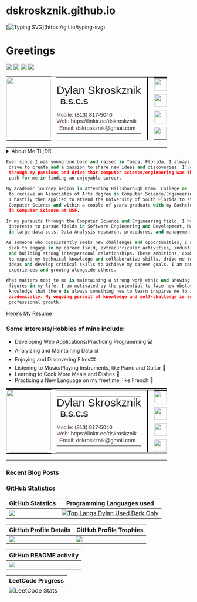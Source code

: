 # dskroskznik.github.io
<!---
dskroskznik/dskroskznik is a ✨ special ✨ repository because its `README.md` (this file) appears on your GitHub profile.
You can click the Preview link to take a look at your changes.
--->
[![Typing SVG](https://readme-typing-svg.demolab.com?font=Fira+Code&weight=500&size=25&duration=4000&pause=5000&color=02D9F7&repeat=true&random=false&width=435&lines=Welcome+To+My+GitHub+Page!)](https://git.io/typing-svg)
# Greetings
<img src="https://komarev.com/ghpvc/?username=dskroskznik&color=blue&abbreviated=true&label=PROFILE+VIEWS"/> <img src="https://visitor-badge.laobi.icu/badge?page_id=dskroskznik.dskroskznik"/> 
<img src="https://img.shields.io/github/followers/dskroskznik?logo=github"/> <img src="https://img.shields.io/github/stars/dskroskznik"/>


<!-- Business Card --->
  <html xmlns="http://www.w3.org/1999/xhtml">
    <head>
        <meta http-equiv="Content-Type" content="text/html;charset=utf-8">
    </head>
    <body>
        <table id="zs-output-sig" border="0" cellpadding="0" cellspacing="0"
            style="font-family:Arial,Helvetica,sans-serif;line-height:0px;font-size:1px;padding:0px!important;border-spacing:0px;margin:0px;border-collapse:collapse; width:550px;">
            <tbody><tr></tr>
                <tr><td style="padding:0px!important;">
                        <table id="inner-table" border="0" cellpadding="0" cellspacing="0"
                            style="font-family:Arial,Helvetica,sans-serif;line-height:0px;font-size:1px;padding:0px!important;border-spacing:0px;margin:0px;border-collapse:collapse;">
                            <tbody><tr><td width="121" style="padding-right: 14px;">
                                        <table border="0" cellpadding="0" cellspacing="0"
                                            style="font-family:Arial,Helvetica,sans-serif;line-height:0px;font-size:1px;padding:0px!important;border-spacing:0px;margin:0px;border-collapse:collapse;">
                                            <tbody><tr><td style="border-collapse: collapse; line-height: 0px; padding-right: 1px;">
                                                        <p style="margin: 0.04px;">
                                                            <img height="173" width="121" alt="image" border="0"
                                                                src="https://img2.gimm.io/51a7a667-d6c4-44b2-a3b6-500ab3d1c52f/-/crop/271x386/85,32/-/preview/-/resize/242x346/image.png"
                                                                style="border-radius:10px; ms-border-radius:10px; webkit-border-radius:10px; o-border-radius:10px; khtml-border-radius:10px; moz-border-radius:10px;">
                                                        </p>
                                                    </td></tr></tbody>
                                        </table>
                                    </td>
                                    <td style="padding:0px!important;">
                                        <table border="0" cellpadding="0" cellspacing="0"
                                            style="font-family:Arial,Helvetica,sans-serif;line-height:0px;font-size:1px;padding:0px!important;border-spacing:0px;margin:0px;border-collapse:collapse;">
                                            <tbody><tr><td style="padding-right: 16px;">
                                                        <table border="0" cellpadding="0" cellspacing="0"
                                                            style="font-family:Arial,Helvetica,sans-serif;line-height:0px;font-size:1px;padding:0px!important;border-spacing:0px;margin:0px;border-collapse:collapse;">
                                                            <tbody><tr><td style="border-collapse:collapse;font-family:Calibri,Helvetica,sans-serif;font-size:30px;font-style:normal;line-height:32px;font-weight:400;padding:0px!important;">
                                                                        <p style="margin: 0.04px;"><span style="font-family:Calibri,Helvetica,sans-serif;font-size:30px;font-style:normal;line-height:32px;font-weight:400;color:#282828;display:inline;">Dylan Skroskznik</span>
                                                                        </p></td></tr>
                                                                <tr><td style="border-collapse: collapse; font-family: Calibri, Helvetica, sans-serif; font-size: 21px; font-style: normal; line-height: 23px; font-weight: 700; padding-bottom: 16px;">
                                                                        <p style="margin: 0.04px;"><span style="font-family:Calibri,Helvetica,sans-serif;font-size:21px;font-style:normal;line-height:23px;font-weight:700;color:#282828;display:inline;">B.S.C.S</span>
                                                                        </p></td></tr>
                                                                <tr><td style="border-collapse:collapse;font-family:Calibri,Helvetica,sans-serif;font-size:15px;font-style:normal;line-height:17px;font-weight:400;padding:0px!important;">
                                                                        <p style="margin: 0.04px;"><span style="font-family:Calibri,Helvetica,sans-serif;font-size:14px;font-style:normal;line-height:16px;font-weight:400;color:#5e4036;display:inline;">Mobile:</span><span style="font-family:Calibri,Helvetica,sans-serif;font-size:15px;font-style:normal;line-height:17px;font-weight:400;color:#282828;display:inline;"> (813) 817-5040</span>
                                                                        </p></td></tr>
                                                                <tr><td style="border-collapse:collapse;font-family:Calibri,Helvetica,sans-serif;font-size:15px;font-style:normal;line-height:17px;font-weight:400;padding:0px!important;">
                                                                        <p style="margin: 0.04px;"><span style="font-family:Calibri,Helvetica,sans-serif;font-size:15px;font-style:normal;line-height:17px;font-weight:400;color:#5e4036;display:inline;">Web:</span><span style="font-family:Calibri,Helvetica,sans-serif;font-size:15px;font-style:normal;line-height:17px;font-weight:400;color:#282828;display:inline;"> https://linktr.ee/dskroskznik</span>
                                                                        </p></td></tr>
                                                                <tr><td style="border-collapse: collapse; font-family: Calibri, Helvetica, sans-serif; font-size: 15px; font-style: normal; line-height: 17px; font-weight: 400; padding-bottom: 6px;">
                                                                        <p style="margin: 0.04px;"><span style="font-family:Calibri,Helvetica,sans-serif;font-size:15px;font-style:normal;line-height:17px;font-weight:400;color:#5e4036;display:inline;">Email:</span><span style="font-family:Calibri,Helvetica,sans-serif;font-size:15px;font-style:normal;line-height:17px;font-weight:400;color:#282828;display:inline;"> dskroskznik@gmail.com</span>
                                                                        </p></td></tr>
                                                            </tbody>
                                                        </table>
                                                    </td>
                                                    <td
                                                        style="border-collapse:collapse;background-color:#000001;width:3px;vertical-align:super;padding:0px!important;">
                                                    </td>
                                                    <td style="border-collapse:collapse;padding-right:16px;"></td>
                                                    <td style="padding:0px!important;">
                                                        <table border="0" cellpadding="0" cellspacing="0"
                                                            style="font-family:Arial,Helvetica,sans-serif;line-height:0px;font-size:1px;padding:0px!important;border-spacing:0px;margin:0px;border-collapse:collapse;">
                                                            <tbody>
                                                                <tr>
                                                                    <td style="padding-bottom: 10px;">
                                                                        <p style="margin: 0.04px;"><a
                                                                                style="font-size:0px;line-height:0px;"
                                                                                target="_blank" rel="nofollow"
                                                                                href="https://github.com/dskroskznik"><img
                                                                                    height="34" width="34" alt="github"
                                                                                    border="0"
                                                                                    src="https://img1.gimm.io/assets/social/96/171616/4/github.png"></a>
                                                                        </p>
                                                                    </td>
                                                                </tr>
                                                                <tr>
                                                                    <td style="padding-bottom: 10px;">
                                                                        <p style="margin: 0.04px;"><a
                                                                                style="font-size:0px;line-height:0px;"
                                                                                target="_blank" rel="nofollow"
                                                                                href="https://x.com/skroskznik_"><img
                                                                                    height="34" width="34" alt="twitter"
                                                                                    border="0"
                                                                                    src="https://img1.gimm.io/assets/social/96/000000/4/twitter.png"></a>
                                                                        </p>
                                                                    </td>
                                                                </tr>
                                                                <tr>
                                                                    <td style="padding-bottom: 10px;">
                                                                        <p style="margin: 0.04px;"><a
                                                                                style="font-size:0px;line-height:0px;"
                                                                                target="_blank" rel="nofollow"
                                                                                href="https://www.linkedin.com/in/dylan-skroskznik/"><img
                                                                                    height="34" width="34"
                                                                                    alt="linkedin" border="0"
                                                                                    src="https://img1.gimm.io/assets/social/96/000000/4/linkedin.png"></a>
                                                                        </p>
                                                                    </td>
                                                                </tr>
                                                                <tr>
                                                                    <td style="padding:0px!important;">
                                                                        <p style="margin: 0.04px;"><a
                                                                                style="font-size:0px;line-height:0px;"
                                                                                target="_blank" rel="nofollow"
                                                                                href="https://medium.com/@dskroskznik/about"><img
                                                                                    height="34" width="34" alt="medium"
                                                                                    border="0"
                                                                                    src="https://img1.gimm.io/assets/social/96/native/4/medium.png"></a>
                                                                        </p>
                                                                    </td>
                                                                </tr>
                                                            </tbody>
                                                        </table></td></tr></tbody>
                                        </table></td></tr></tbody>
                        </table></td></tr>
                <tr>
                    <td style="border-collapse:collapse;padding-bottom:16px;"><span></span></td>
                </tr>
                <tr>
                    <td style="border-collapse:collapse">
                    </td>
                </tr>
            </tbody>
        </table>
    </body>
  </html>
  

<details>
<summary> About Me TL;DR </summary>

- Driven to create and passionate about sharing new discoveries.
- Graduated with a Bachelors Degree in Computer Science @ Univ. of South Florida.
- CS Areas of Interest include Software Development, Machine Learning, Data Analysis & Data Management.
- Hobbies include programming, analyzing data, viewing sports, watching films, playing/listening to music, cooking.
- Currently pursuing interests in entry level/full-time positions in the Computer Science and Engineering fields. 
- [Here's My Resume](/Official_Resume_Dylan_S.pdf)

</details>

```py
Ever since I was young one born and raised in Tampa, Florida, I always had the 
 drive to create and a passion to share new ideas and discoveries. I've uncovered 
 through my passions and drive that computer science/engineering was the right 
 path for me in finding an enjoyable career.

My academic journey begins in attending Hillsborough Comm. College as I studied 
 to recieve an Associates of Arts degree in Computer Science/Engineering. 
 I hastily then applied to attend the University of South Florida to study 
 Computer Science and within a couple of years graduate with my Bachelor's Degree 
 in Computer Science at USF. 

In my pursuits through the Computer Science and Engineering field, I have 
 interests to pursue fields in Software Engineering and Development, Machine Learning 
 in large data sets, Data Analysis research, procedures, and management of data and software.

As someone who consistently seeks new challenges and opportunities, I actively 
 seek to engage in my career field, extracurricular activities, industry/social news, 
 and building strong interpersonal relationships. These ambitions, combined with my desire 
 to expand my technical knowledge and collaborative skills, drive me to pursue innovative 
 ideas and develop critical skills to achieve my career goals. I am committed to creating new learning    
 experiences and growing alongside others.

What matters most to me is maintaining a strong work ethic and showing respect for myself, my peers, and the key
 figures in my life. I am motivated by the potential to face new obstacles and uncover hidden potential. The
 knowledge that there is always something new to learn inspires me to improve and refine the skills I've gained
 academically. My ongoing pursuit of knowledge and self-challenge is essential for personal and 
 professional growth.

```
[Here's My Resume](/Official_Resume_Dylan_S.pdf)

### Some Interests/Hobbies of mine include:
 - Developing Web Applications/Practicing Programming 💻 
 - Analyizing and Maintaining Data 📊 
 - Enjoying and Discovering Films🎞
 - Listening to Music/Playing Instruments, like Piano and Guitar 🎹 
 - Learning to Cook More Meals and Dishes 🥘
 - Practicing a New Language on my freetime, like French 🥖

<!-- Business Card --->
  <html xmlns="http://www.w3.org/1999/xhtml">
    <head>
        <meta http-equiv="Content-Type" content="text/html;charset=utf-8">
    </head>
    <body>
        <table id="zs-output-sig" border="0" cellpadding="0" cellspacing="0"
            style="font-family:Arial,Helvetica,sans-serif;line-height:0px;font-size:1px;padding:0px!important;border-spacing:0px;margin:0px;border-collapse:collapse; width:550px;">
            <tbody><tr></tr>
                <tr><td style="padding:0px!important;">
                        <table id="inner-table" border="0" cellpadding="0" cellspacing="0"
                            style="font-family:Arial,Helvetica,sans-serif;line-height:0px;font-size:1px;padding:0px!important;border-spacing:0px;margin:0px;border-collapse:collapse;">
                            <tbody><tr><td width="121" style="padding-right: 14px;">
                                        <table border="0" cellpadding="0" cellspacing="0"
                                            style="font-family:Arial,Helvetica,sans-serif;line-height:0px;font-size:1px;padding:0px!important;border-spacing:0px;margin:0px;border-collapse:collapse;">
                                            <tbody><tr><td style="border-collapse: collapse; line-height: 0px; padding-right: 1px;">
                                                        <p style="margin: 0.04px;">
                                                            <img height="173" width="121" alt="image" border="0"
                                                                src="https://img2.gimm.io/51a7a667-d6c4-44b2-a3b6-500ab3d1c52f/-/crop/271x386/85,32/-/preview/-/resize/242x346/image.png"
                                                                style="border-radius:10px; ms-border-radius:10px; webkit-border-radius:10px; o-border-radius:10px; khtml-border-radius:10px; moz-border-radius:10px;">
                                                        </p>
                                                    </td></tr></tbody>
                                        </table>
                                    </td>
                                    <td style="padding:0px!important;">
                                        <table border="0" cellpadding="0" cellspacing="0"
                                            style="font-family:Arial,Helvetica,sans-serif;line-height:0px;font-size:1px;padding:0px!important;border-spacing:0px;margin:0px;border-collapse:collapse;">
                                            <tbody><tr><td style="padding-right: 16px;">
                                                        <table border="0" cellpadding="0" cellspacing="0"
                                                            style="font-family:Arial,Helvetica,sans-serif;line-height:0px;font-size:1px;padding:0px!important;border-spacing:0px;margin:0px;border-collapse:collapse;">
                                                            <tbody><tr><td style="border-collapse:collapse;font-family:Calibri,Helvetica,sans-serif;font-size:30px;font-style:normal;line-height:32px;font-weight:400;padding:0px!important;">
                                                                        <p style="margin: 0.04px;"><span style="font-family:Calibri,Helvetica,sans-serif;font-size:30px;font-style:normal;line-height:32px;font-weight:400;color:#282828;display:inline;">Dylan Skroskznik</span>
                                                                        </p></td></tr>
                                                                <tr><td style="border-collapse: collapse; font-family: Calibri, Helvetica, sans-serif; font-size: 21px; font-style: normal; line-height: 23px; font-weight: 700; padding-bottom: 16px;">
                                                                        <p style="margin: 0.04px;"><span style="font-family:Calibri,Helvetica,sans-serif;font-size:21px;font-style:normal;line-height:23px;font-weight:700;color:#282828;display:inline;">B.S.C.S</span>
                                                                        </p></td></tr>
                                                                <tr><td style="border-collapse:collapse;font-family:Calibri,Helvetica,sans-serif;font-size:15px;font-style:normal;line-height:17px;font-weight:400;padding:0px!important;">
                                                                        <p style="margin: 0.04px;"><span style="font-family:Calibri,Helvetica,sans-serif;font-size:14px;font-style:normal;line-height:16px;font-weight:400;color:#5e4036;display:inline;">Mobile:</span><span style="font-family:Calibri,Helvetica,sans-serif;font-size:15px;font-style:normal;line-height:17px;font-weight:400;color:#282828;display:inline;"> (813) 817-5040</span>
                                                                        </p></td></tr>
                                                                <tr><td style="border-collapse:collapse;font-family:Calibri,Helvetica,sans-serif;font-size:15px;font-style:normal;line-height:17px;font-weight:400;padding:0px!important;">
                                                                        <p style="margin: 0.04px;"><span style="font-family:Calibri,Helvetica,sans-serif;font-size:15px;font-style:normal;line-height:17px;font-weight:400;color:#5e4036;display:inline;">Web:</span><span style="font-family:Calibri,Helvetica,sans-serif;font-size:15px;font-style:normal;line-height:17px;font-weight:400;color:#282828;display:inline;"> https://linktr.ee/dskroskznik</span>
                                                                        </p></td></tr>
                                                                <tr><td style="border-collapse: collapse; font-family: Calibri, Helvetica, sans-serif; font-size: 15px; font-style: normal; line-height: 17px; font-weight: 400; padding-bottom: 6px;">
                                                                        <p style="margin: 0.04px;"><span style="font-family:Calibri,Helvetica,sans-serif;font-size:15px;font-style:normal;line-height:17px;font-weight:400;color:#5e4036;display:inline;">Email:</span><span style="font-family:Calibri,Helvetica,sans-serif;font-size:15px;font-style:normal;line-height:17px;font-weight:400;color:#282828;display:inline;"> dskroskznik@gmail.com</span>
                                                                        </p></td></tr>
                                                            </tbody>
                                                        </table>
                                                    </td>
                                                    <td
                                                        style="border-collapse:collapse;background-color:#000001;width:3px;vertical-align:super;padding:0px!important;">
                                                    </td>
                                                    <td style="border-collapse:collapse;padding-right:16px;"></td>
                                                    <td style="padding:0px!important;">
                                                        <table border="0" cellpadding="0" cellspacing="0"
                                                            style="font-family:Arial,Helvetica,sans-serif;line-height:0px;font-size:1px;padding:0px!important;border-spacing:0px;margin:0px;border-collapse:collapse;">
                                                            <tbody>
                                                                <tr>
                                                                    <td style="padding-bottom: 10px;">
                                                                        <p style="margin: 0.04px;"><a
                                                                                style="font-size:0px;line-height:0px;"
                                                                                target="_blank" rel="nofollow"
                                                                                href="https://github.com/dskroskznik"><img
                                                                                    height="34" width="34" alt="github"
                                                                                    border="0"
                                                                                    src="https://img1.gimm.io/assets/social/96/171616/4/github.png"></a>
                                                                        </p>
                                                                    </td>
                                                                </tr>
                                                                <tr>
                                                                    <td style="padding-bottom: 10px;">
                                                                        <p style="margin: 0.04px;"><a
                                                                                style="font-size:0px;line-height:0px;"
                                                                                target="_blank" rel="nofollow"
                                                                                href="https://x.com/skroskznik_"><img
                                                                                    height="34" width="34" alt="twitter"
                                                                                    border="0"
                                                                                    src="https://img1.gimm.io/assets/social/96/000000/4/twitter.png"></a>
                                                                        </p>
                                                                    </td>
                                                                </tr>
                                                                <tr>
                                                                    <td style="padding-bottom: 10px;">
                                                                        <p style="margin: 0.04px;"><a
                                                                                style="font-size:0px;line-height:0px;"
                                                                                target="_blank" rel="nofollow"
                                                                                href="https://www.linkedin.com/in/dylan-skroskznik/"><img
                                                                                    height="34" width="34"
                                                                                    alt="linkedin" border="0"
                                                                                    src="https://img1.gimm.io/assets/social/96/000000/4/linkedin.png"></a>
                                                                        </p>
                                                                    </td>
                                                                </tr>
                                                                <tr>
                                                                    <td style="padding:0px!important;">
                                                                        <p style="margin: 0.04px;"><a
                                                                                style="font-size:0px;line-height:0px;"
                                                                                target="_blank" rel="nofollow"
                                                                                href="https://medium.com/@dskroskznik/about"><img
                                                                                    height="34" width="34" alt="medium"
                                                                                    border="0"
                                                                                    src="https://img1.gimm.io/assets/social/96/native/4/medium.png"></a>
                                                                        </p>
                                                                    </td>
                                                                </tr>
                                                            </tbody>
                                                        </table></td></tr></tbody>
                                        </table></td></tr></tbody>
                        </table></td></tr>
                <tr>
                    <td style="border-collapse:collapse;padding-bottom:16px;"><span></span></td>
                </tr>
                <tr>
                    <td style="border-collapse:collapse">
                    </td>
                </tr>
            </tbody>
        </table>
    </body>
  </html>
  
### Recent Blog Posts
<!--START_SECTION:medium-->
<!--END_SECTION:medium-->

### GitHub Statistics 

| GitHub Statstics | Programming Languages used |
|--|--|
| ![](https://github-readme-stats.vercel.app/api?username=dskroskznik&show_icons=true&rank_icon=percentile&include_all_commits=true&theme=github_dark) | [![Top Langs Dylan Used Dark Only](https://github-readme-stats.vercel.app/api/top-langs/?username=dskroskznik&layout=compact&langs_count=10&theme=dark)](https://github.com/dskroskznik/github-readme-stats#gh-dark-mode-only) |

| GitHub Profile Details | GitHub Profile Trophies | 
|--|--|
| ![](https://stats.justsong.cn/api/github?username=dskroskznik)| ![](https://github-profile-trophy.vercel.app/?username=dskroskznik&&title=Repositories,Commits,MultiLanguage&column=3&margin-w=3&margin-h=20) |

| GitHub README activity |
|--|
| [![](https://streak-stats.demolab.com?user=dskroskznik&theme=dark&hide_border=true&date_format=%5BY.%5Dn.j&card_width=500&card_height=170&fire=0FA7EB)](https://git.io/streak-stats) |

| LeetCode Progress | 
|--|
| ![LeetCode Stats](https://leetcard.jacoblin.cool/dskroskznik?theme=wtf&font=Roboto) | 

<!--[![Top Langs Dylan Used Light Only](https://github-readme-stats.vercel.app/api/top-langs/?username=dskroskznik&layout=donut&langs_count=8&theme=light#gh-light-only-mode)](https://github.com/dskroskznik/github-readme-stats#gh-light-mode-only)
--> 

<br />
<br />

